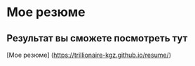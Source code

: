 # Мое резюме

## Результат вы сможете посмотреть тут

[Мое резюме] (https://trillionaire-kgz.github.io/resume/)
